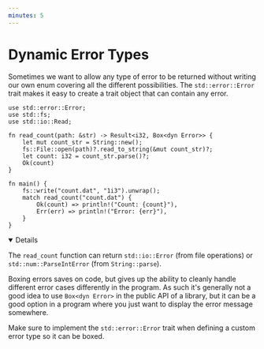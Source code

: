 ```yaml
---
minutes: 5
---
```


# Dynamic Error Types

Sometimes we want to allow any type of error to be returned without writing our
own enum covering all the different possibilities. The `std::error::Error` trait
makes it easy to create a trait object that can contain any error.

```rust,editable
use std::error::Error;
use std::fs;
use std::io::Read;

fn read_count(path: &str) -> Result<i32, Box<dyn Error>> {
    let mut count_str = String::new();
    fs::File::open(path)?.read_to_string(&mut count_str)?;
    let count: i32 = count_str.parse()?;
    Ok(count)
}

fn main() {
    fs::write("count.dat", "1i3").unwrap();
    match read_count("count.dat") {
        Ok(count) => println!("Count: {count}"),
        Err(err) => println!("Error: {err}"),
    }
}
```

<details open='true'>

The `read_count` function can return `std::io::Error` (from file operations) or
`std::num::ParseIntError` (from `String::parse`).

Boxing errors saves on code, but gives up the ability to cleanly handle
different error cases differently in the program. As such it's generally not a
good idea to use `Box<dyn Error>` in the public API of a library, but it can be
a good option in a program where you just want to display the error message
somewhere.

Make sure to implement the `std::error::Error` trait when defining a custom
error type so it can be boxed.

</details>
